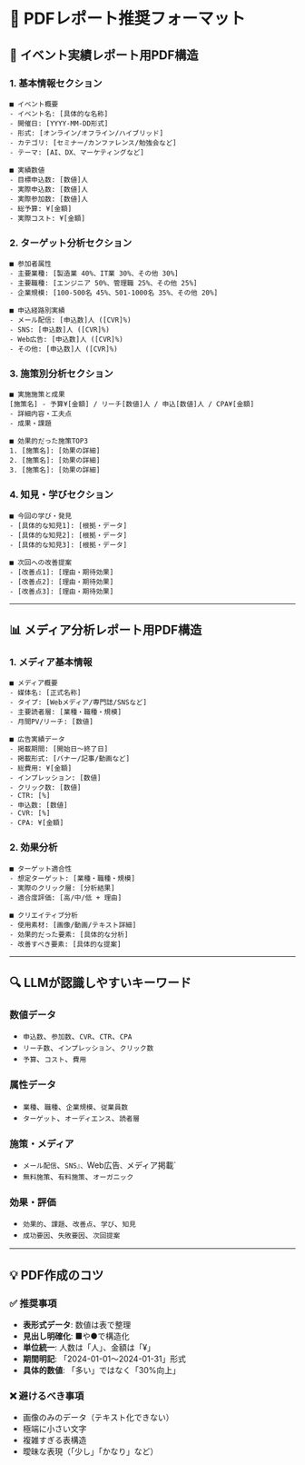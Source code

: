 # 📄 PDFレポート推奨フォーマット

## 🎯 **イベント実績レポート用PDF構造**

### **1. 基本情報セクション**
```
■ イベント概要
- イベント名: [具体的な名称]
- 開催日: [YYYY-MM-DD形式]
- 形式: [オンライン/オフライン/ハイブリッド]
- カテゴリ: [セミナー/カンファレンス/勉強会など]
- テーマ: [AI、DX、マーケティングなど]

■ 実績数値
- 目標申込数: [数値]人
- 実際申込数: [数値]人
- 実際参加数: [数値]人
- 総予算: ¥[金額]
- 実際コスト: ¥[金額]
```

### **2. ターゲット分析セクション**
```
■ 参加者属性
- 主要業種: [製造業 40%、IT業 30%、その他 30%]
- 主要職種: [エンジニア 50%、管理職 25%、その他 25%]  
- 企業規模: [100-500名 45%、501-1000名 35%、その他 20%]

■ 申込経路別実績
- メール配信: [申込数]人 ([CVR]%)
- SNS: [申込数]人 ([CVR]%)
- Web広告: [申込数]人 ([CVR]%)
- その他: [申込数]人 ([CVR]%)
```

### **3. 施策別分析セクション**
```
■ 実施施策と成果
[施策名] - 予算¥[金額] / リーチ[数値]人 / 申込[数値]人 / CPA¥[金額]
- 詳細内容・工夫点
- 成果・課題

■ 効果的だった施策TOP3
1. [施策名]: [効果の詳細]
2. [施策名]: [効果の詳細]  
3. [施策名]: [効果の詳細]
```

### **4. 知見・学びセクション**
```
■ 今回の学び・発見
- [具体的な知見1]: [根拠・データ]
- [具体的な知見2]: [根拠・データ]
- [具体的な知見3]: [根拠・データ]

■ 次回への改善提案
- [改善点1]: [理由・期待効果]
- [改善点2]: [理由・期待効果]
- [改善点3]: [理由・期待効果]
```

---

## 📊 **メディア分析レポート用PDF構造**

### **1. メディア基本情報**
```
■ メディア概要
- 媒体名: [正式名称]
- タイプ: [Webメディア/専門誌/SNSなど]
- 主要読者層: [業種・職種・規模]
- 月間PV/リーチ: [数値]

■ 広告実績データ
- 掲載期間: [開始日～終了日]
- 掲載形式: [バナー/記事/動画など]
- 総費用: ¥[金額]
- インプレッション: [数値]
- クリック数: [数値]
- CTR: [%]
- 申込数: [数値]
- CVR: [%]
- CPA: ¥[金額]
```

### **2. 効果分析**
```
■ ターゲット適合性
- 想定ターゲット: [業種・職種・規模]
- 実際のクリック層: [分析結果]
- 適合度評価: [高/中/低 + 理由]

■ クリエイティブ分析
- 使用素材: [画像/動画/テキスト詳細]
- 効果的だった要素: [具体的な分析]
- 改善すべき要素: [具体的な提案]
```

---

## 🔍 **LLMが認識しやすいキーワード**

### **数値データ**
- `申込数`、`参加数`、`CVR`、`CTR`、`CPA`
- `リーチ数`、`インプレッション`、`クリック数`
- `予算`、`コスト`、`費用`

### **属性データ**  
- `業種`、`職種`、`企業規模`、`従業員数`
- `ターゲット`、`オーディエンス`、`読者層`

### **施策・メディア**
- `メール配信`、`SNS』、`Web広告`、`メディア掲載`
- `無料施策`、`有料施策`、`オーガニック`

### **効果・評価**
- `効果的`、`課題`、`改善点`、`学び`、`知見`
- `成功要因`、`失敗要因`、`次回提案`

---

## 💡 **PDF作成のコツ**

### ✅ **推奨事項**
- **表形式データ**: 数値は表で整理
- **見出し明確化**: ■や●で構造化
- **単位統一**: 人数は「人」、金額は「¥」
- **期間明記**: 「2024-01-01～2024-01-31」形式
- **具体的数値**: 「多い」ではなく「30%向上」

### ❌ **避けるべき事項**  
- 画像のみのデータ（テキスト化できない）
- 極端に小さい文字
- 複雑すぎる表構造
- 曖昧な表現（「少し」「かなり」など） 